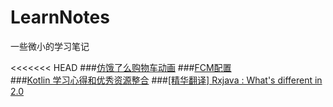 # LearnNotes
一些微小的学习笔记

<<<<<<< HEAD
###[仿饿了么购物车动画](https://github.com/xiejinpeng007/LearnNotes/blob/master/ElemeAnim/elemeanim.md)
###[FCM配置](https://github.com/xiejinpeng007/LearnNotes/blob/master/FcmSetup/FirebaseNotification_Setup.md)  
###[Kotlin 学习心得和优秀资源整合]()
###[[精华翻译] Rxjava : What's different in 2.0]()
